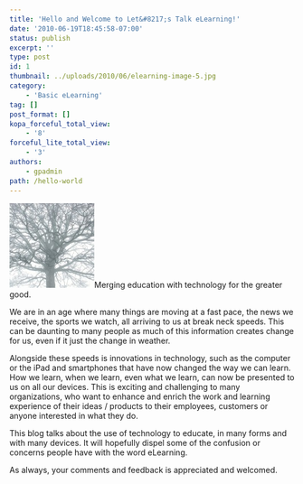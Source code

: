 ```yaml
---
title: 'Hello and Welcome to Let&#8217;s Talk eLearning!'
date: '2010-06-19T18:45:58-07:00'
status: publish
excerpt: ''
type: post
id: 1
thumbnail: ../uploads/2010/06/elearning-image-5.jpg
category:
    - 'Basic eLearning'
tag: []
post_format: []
kopa_forceful_total_view:
    - '8'
forceful_lite_total_view:
    - '3'
authors:
    - gpadmin
path: /hello-world
---
```

[![](/content/uploads/2010/06/elearning-image-5-150x150.jpg "elearning image 5")](/content/uploads/2010/06/elearning-image-5.jpg)Merging education with technology for the greater good.

We are in an age where many things are moving at a fast pace, the news we receive, the sports we watch, all arriving to us at break neck speeds. This can be daunting to many people as much of this information creates change for us, even if it just the change in weather.

Alongside these speeds is innovations in technology, such as the computer or the iPad and smartphones that have now changed the way we can learn. How we learn, when we learn, even what we learn, can now be presented to us on all our devices. This is exciting and challenging to many organizations, who want to enhance and enrich the work and learning experience of their ideas / products to their employees, customers or anyone interested in what they do.

This blog talks about the use of technology to educate, in many forms and with many devices. It will hopefully dispel some of the confusion or concerns people have with the word eLearning.

As always, your comments and feedback is appreciated and welcomed.